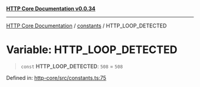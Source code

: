 [**HTTP Core Documentation v0.0.34**](../../README.md)

***

[HTTP Core Documentation](../../modules.md) / [constants](../README.md) / HTTP\_LOOP\_DETECTED

# Variable: HTTP\_LOOP\_DETECTED

> `const` **HTTP\_LOOP\_DETECTED**: `508` = `508`

Defined in: [http-core/src/constants.ts:75](https://github.com/stonemjs/http-core/blob/eaa01dbfed8a1d56fab239821e27802dd54ab017/src/constants.ts#L75)
